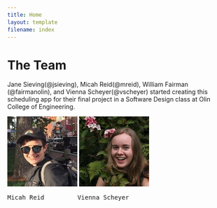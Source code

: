 ```yaml
---
title: Home
layout: template
filename: index
---
```


# The Team
Jane Sieving(@jsieving), Micah Reid(@mreid), William Fairman (@fairmanolin), and Vienna Scheyer(@vscheyer) started creating this scheduling app for their final project in a Software Design class at Olin College of Engineering.

 ![Micah Reid](micah_profile.jpg)  ![Vienna Scheyer](vienna_profile.jpg)
<br />
<pre>
Micah Reid         Vienna Scheyer
</pre>

